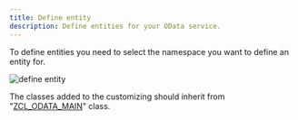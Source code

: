 ```yaml
---
title: Define entity
description: Define entities for your OData service.
---
```


To define entities you need to select the namespace you want to define an entity for.

![define entity](pictures/customizing/cust_define_entity.png)

The classes added to the customizing should inherit from "[ZCL_ODATA_MAIN](/dev-objects/classes/zcl_odata_main)" class.